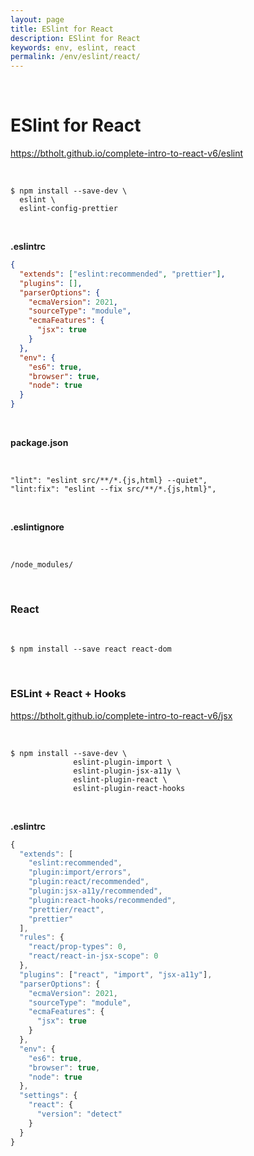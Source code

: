 ```yaml
---
layout: page
title: ESlint for React
description: ESlint for React
keywords: env, eslint, react
permalink: /env/eslint/react/
---
```


<br/>

# ESlint for React

https://btholt.github.io/complete-intro-to-react-v6/eslint

<br/>

```
$ npm install --save-dev \
  eslint \
  eslint-config-prettier
```

<!--
eslint-plugin-prettier
-->

<br/>

**.eslintrc**

```json
{
  "extends": ["eslint:recommended", "prettier"],
  "plugins": [],
  "parserOptions": {
    "ecmaVersion": 2021,
    "sourceType": "module",
    "ecmaFeatures": {
      "jsx": true
    }
  },
  "env": {
    "es6": true,
    "browser": true,
    "node": true
  }
}
```

<br/>

**package.json**

<br/>

```
"lint": "eslint src/**/*.{js,html} --quiet",
"lint:fix": "eslint --fix src/**/*.{js,html}",
```

<br/>

**.eslintignore**

<br/>

```
/node_modules/
```

<br/>

### React

<br/>

    $ npm install --save react react-dom

<br/>

### ESLint + React + Hooks

https://btholt.github.io/complete-intro-to-react-v6/jsx

<br/>

```
$ npm install --save-dev \
              eslint-plugin-import \
              eslint-plugin-jsx-a11y \
              eslint-plugin-react \
              eslint-plugin-react-hooks
```

<br/>

**.eslintrc**

```js
{
  "extends": [
    "eslint:recommended",
    "plugin:import/errors",
    "plugin:react/recommended",
    "plugin:jsx-a11y/recommended",
    "plugin:react-hooks/recommended",
    "prettier/react",
    "prettier"
  ],
  "rules": {
    "react/prop-types": 0,
    "react/react-in-jsx-scope": 0
  },
  "plugins": ["react", "import", "jsx-a11y"],
  "parserOptions": {
    "ecmaVersion": 2021,
    "sourceType": "module",
    "ecmaFeatures": {
      "jsx": true
    }
  },
  "env": {
    "es6": true,
    "browser": true,
    "node": true
  },
  "settings": {
    "react": {
      "version": "detect"
    }
  }
}
```
